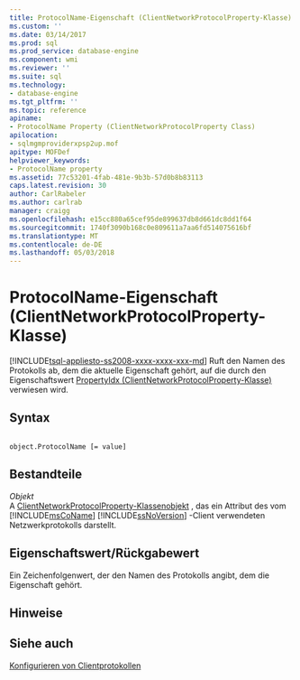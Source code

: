 ```yaml
---
title: ProtocolName-Eigenschaft (ClientNetworkProtocolProperty-Klasse) | Microsoft Docs
ms.custom: ''
ms.date: 03/14/2017
ms.prod: sql
ms.prod_service: database-engine
ms.component: wmi
ms.reviewer: ''
ms.suite: sql
ms.technology:
- database-engine
ms.tgt_pltfrm: ''
ms.topic: reference
apiname:
- ProtocolName Property (ClientNetworkProtocolProperty Class)
apilocation:
- sqlmgmproviderxpsp2up.mof
apitype: MOFDef
helpviewer_keywords:
- ProtocolName property
ms.assetid: 77c53201-4fab-481e-9b3b-57d0b8b83113
caps.latest.revision: 30
author: CarlRabeler
ms.author: carlrab
manager: craigg
ms.openlocfilehash: e15cc880a65cef95de899637db8d661dc8dd1f64
ms.sourcegitcommit: 1740f3090b168c0e809611a7aa6fd514075616bf
ms.translationtype: MT
ms.contentlocale: de-DE
ms.lasthandoff: 05/03/2018
---
```

# <a name="protocolname-property-clientnetworkprotocolproperty-class"></a>ProtocolName-Eigenschaft (ClientNetworkProtocolProperty-Klasse)
[!INCLUDE[tsql-appliesto-ss2008-xxxx-xxxx-xxx-md](../../../includes/tsql-appliesto-ss2008-xxxx-xxxx-xxx-md.md)]
  Ruft den Namen des Protokolls ab, dem die aktuelle Eigenschaft gehört, auf die durch den Eigenschaftswert [PropertyIdx (ClientNetworkProtocolProperty-Klasse)](../../../relational-databases/wmi-provider-configuration-classes/clientnetworkprotocolproperty-class/propertyidx-property-clientnetworkprotocolproperty-class.md) verwiesen wird.  
  
## <a name="syntax"></a>Syntax  
  
```  
  
object.ProtocolName [= value]  
```  
  
## <a name="parts"></a>Bestandteile  
 *Objekt*  
 A [ClientNetworkProtocolProperty-Klassenobjekt](../../../relational-databases/wmi-provider-configuration-classes/clientnetworkprotocolproperty-class/clientnetworkprotocolproperty-class.md) , das ein Attribut des vom [!INCLUDE[msCoName](../../../includes/msconame-md.md)] [!INCLUDE[ssNoVersion](../../../includes/ssnoversion-md.md)] -Client verwendeten Netzwerkprotokolls darstellt.  
  
## <a name="property-valuereturn-value"></a>Eigenschaftswert/Rückgabewert  
 Ein Zeichenfolgenwert, der den Namen des Protokolls angibt, dem die Eigenschaft gehört.  
  
## <a name="remarks"></a>Hinweise  
  
## <a name="see-also"></a>Siehe auch  
 [Konfigurieren von Clientprotokollen](../../../database-engine/configure-windows/configure-client-protocols.md)  
  
  
